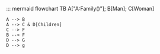 <!-- 
    TB - Top to bottom
    TD - Top-down / same as top to bottom
    BT - Bottom to top
    RL - Right to left
    LR - Left to right
 -->

::: mermaid
flowchart TB
    A["A:Family()"]; B[Man]; C[Woman]
    
    A --> B
    A --> C & D[Children]
    C --> F
    B --> F
    D --> G
    D --> g
    